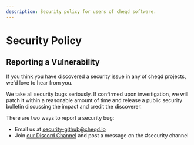 ```yaml
---
description: Security policy for users of cheqd software.
---
```


# Security Policy

## Reporting a Vulnerability

If you think you have discovered a security issue in any of cheqd projects, we'd love to hear from you.

We take all security bugs seriously. If confirmed upon investigation, we will patch it within a reasonable amount of time and release a public security bulletin discussing the impact and credit the discoverer.

There are two ways to report a security bug:

* Email us at [security-github@cheqd.io](mailto:security-github@cheqd.io)
* Join [our D](http://cheqd.link/join-cheqd-slack)[iscord Channel](https://discord.com/invite/4VZszdE7HH) and post a message on the #security channel

